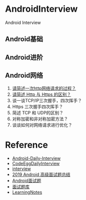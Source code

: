 # AndroidInterview
Android Interview

## Android基础
## Android进阶
## Android网络
1. [请简述一次http网络请求的过程？](network/请简述一次http网络请求的过程.md)
2. [请简述 Http 与 Https 的区别？](network/请简述Http与Https的区别.md)
3. 谈一谈TCP/IP三次握手，四次挥手？
4. Https 三次握手四次挥手？
5. 简述 TCP 和 UDP的区别？
6. 对称加密和非对称加密方法？
7. 谈谈如何对网络请求进行优化？

# Reference
* [Android-Daily-Interview](https://github.com/Moosphan/Android-Daily-Interview)
* [CodeEggDailyInterview](https://github.com/codeegginterviewgroup/CodeEggDailyInterview)
* [interview](https://github.com/hadyang/interview)
* [2019 Android 高级面试题总结](https://mp.weixin.qq.com/s/hzCBLwMY04aPWrcTlJ2uPQ)
* [Android面试题](https://github.com/AweiLoveAndroid/CommonDevKnowledge/blob/master/interview/contents/Android%E9%9D%A2%E8%AF%95%E9%A2%98.md)
* [面试题库](http://www.jackywang.tech/AndroidInterview-Q-A/interview/)
* [LearningNotes](https://github.com/francistao/LearningNotes)